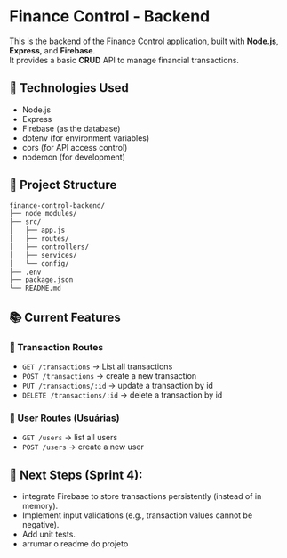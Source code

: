 # Finance Control - Backend

This is the backend of the Finance Control application, built with **Node.js**, **Express**, and **Firebase**.  
It provides a basic **CRUD** API to manage financial transactions.

## 🚀 Technologies Used

- Node.js
- Express
- Firebase (as the database)
- dotenv (for environment variables)
- cors (for API access control)
- nodemon (for development)

## 📂 Project Structure

```bash
finance-control-backend/
├── node_modules/
├── src/
│   ├── app.js
│   ├── routes/
│   ├── controllers/
│   ├── services/
│   └── config/
├── .env
├── package.json
└── README.md
```
## 📚 Current Features

### 🔹 Transaction Routes
- `GET /transactions` → List all transactions
- `POST /transactions` → create a new transaction
- `PUT /transactions/:id` → update a transaction by id
- `DELETE /transactions/:id` → delete a transaction by id

### 🔹 User Routes (Usuárias)
- `GET /users` → list all users
- `POST /users` → create a new user

## 🎯 Next Steps (Sprint 4):
- integrate Firebase to store transactions persistently (instead of in memory).
- Implement input validations (e.g., transaction values cannot be negative).
- Add unit tests.
- arrumar o readme do projeto

